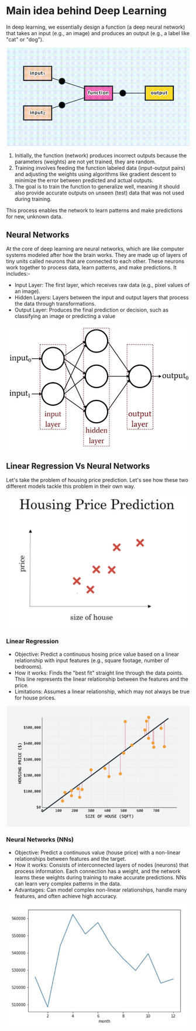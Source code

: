 # Main idea behind Deep Learning

In deep learning, we essentially design a function (a deep neural network) that takes an input (e.g., an image) and produces an output (e.g., a label like "cat" or "dog").

<div align="center">
  <img src="./Assets/nnAsAFn.gif" width="500px" alt="nnAsAFn">
</div>

1. Initially, the function (network) produces incorrect outputs because the parameters (weights) are not yet trained, they are random.
2. Training involves feeding the function labeled data (input-output pairs) and adjusting the weights using algorithms like gradient descent to minimize the error between predicted and actual outputs.
3. The goal is to train the function to generalize well, meaning it should also provide accurate outputs on unseen (test) data that was not used during training.

This process enables the network to learn patterns and make predictions for new, unknown data.

## Neural Networks

At the core of deep learning are neural networks, which are like computer systems modeled after how the brain works. They are made up of layers of tiny units called neurons that are connected to each other. These neurons work together to process data, learn patterns, and make predictions. It includes:-
- Input Layer: The first layer, which receives raw data (e.g., pixel values of an image).
- Hidden Layers: Layers between the input and output layers that process the data through transformations.
- Output Layer: Produces the final prediction or decision, such as classifying an image or predicting a value

<div align="center">
  <img src="./Assets/basic_nn.jpg" width="500px" alt="basic_nn.jpg">
</div>

## Linear Regression Vs Neural Networks

Let's take the problem of housing price prediction. Let's see how these two different models tackle this problem in their own way. 

<div align="center">
  <img src="./Assets/housingPrice.png" width="500px" alt="housingPrice.png">
</div>

### Linear Regression 

- Objective: Predict a continuous hosing price value based on a linear relationship with input features (e.g., square footage, number of bedrooms).   
- How it works: Finds the "best fit" straight line through the data points. This line represents the linear relationship between the features and the price.
- Limitations: Assumes a linear relationship, which may not always be true for house prices.

<div align="center">
  <img src="./Assets/linearRegression.png" width="500px" alt="linearRegression.png">
</div>

### Neural Networks (NNs)

- Objective: Predict a continuous value (house price) with a non-linear relationships between features and the target.
- How it works: Consists of interconnected layers of nodes (neurons) that process information. Each connection has a weight, and the network learns these weights during training to make accurate predictions. NNs can learn very complex patterns in the data.   
- Advantages: Can model complex non-linear relationships, handle many features, and often achieve high accuracy.

<div align="center">
  <img src="./Assets/housingPriceNN.png" width="500px" alt="housingPriceNN.png">
</div>

